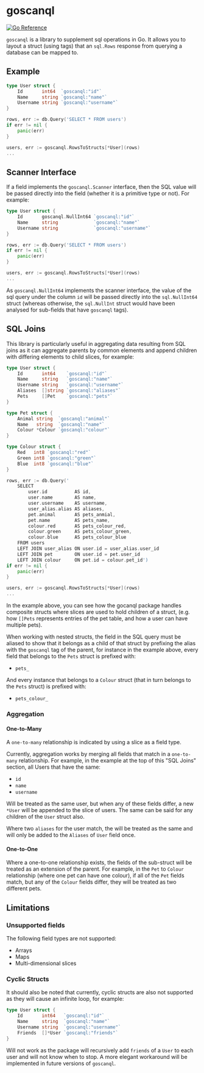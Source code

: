 # goscanql

[![Go Reference](https://pkg.go.dev/badge/github.com/rustedturnip/goscanql.svg)](https://pkg.go.dev/github.com/rustedturnip/goscanql)

`goscanql` is a library to supplement sql operations in Go. It allows you to layout a struct (using tags) that an 
`sql.Rows` response from querying a database can be mapped to.



## Example

```go
type User struct {
	Id       int64  `goscanql:"id"`
	Name     string `goscanql:"name"`
	Username string `goscanql:"username"`
}

rows, err := db.Query('SELECT * FROM users')
if err != nil {
	panic(err)
}

users, err := goscanql.RowsToStructs[*User](rows)
...
```



## Scanner Interface

If a field implements the `goscanql.Scanner` interface, then the SQL value will be passed directly into the field
(whether it is a primitive type or not). For example:

```go
type User struct {
	Id       goscanql.NullInt64 `goscanql:"id"`
	Name     string             `goscanql:"name"`
	Username string             `goscanql:"username"`
}

rows, err := db.Query('SELECT * FROM users')
if err != nil {
	panic(err)
}

users, err := goscanql.RowsToStructs[*User](rows)
...
```

As `goscanql.NullInt64` implements the scanner interface, the value of the sql query under the column `id` will be
passed directly into the `sql.NullInt64` struct (whereas otherwise, the `sql.NullInt` struct would have been analysed
for sub-fields that have `goscanql` tags).



## SQL Joins

This library is particularly useful in aggregating data resulting from SQL joins as it can aggregate parents by 
common elements and append children with differing elements to child slices, for example:

```go
type User struct {
	Id       int64    `goscanql:"id"`
	Name     string   `goscanql:"name"`
	Username string   `goscanql:"username"`
	Aliases  []string `goscanql:"aliases"`
	Pets     []Pet    `goscanql:"pets"`
}

type Pet struct {
	Animal string  `goscanql:"animal"`
	Name   string  `goscanql:"name"`
	Colour *Colour `goscanql:"colour"`
}

type Colour struct {
	Red   int8 `goscanql:"red"`
	Green int8 `goscanql:"green"`
	Blue  int8 `goscanql:"blue"`
}

rows, err := db.Query('
    SELECT
        user.id          AS id, 
		user.name        AS name,
		user.username    AS username,
		user_alias.alias AS aliases,
		pet.animal       AS pets_anmial,
		pet.name         AS pets_name,
		colour.red       AS pets_colour_red,
		colour.green     AS pets_colour_green,
		colour.blue      AS pets_colour_blue
    FROM users
    LEFT JOIN user_alias ON user.id = user_alias.user_id
    LEFT JOIN pet        ON user.id = pet.user_id
    LEFT JOIN colour     ON pet.id = colour.pet_id')
if err != nil {
	panic(err)
}

users, err := goscanql.RowsToStructs[*User](rows)
...
```

In the example above, you can see how the gocanql package handles composite structs where slices are used to hold 
children of a struct, (e.g. how `[]Pets` represents entries of the pet table, and how a user can have multiple pets).

When working with nested structs, the field in the SQL query must be aliased to show that it belongs as a child of 
that struct by prefixing the alias with the `goscanql` tag of the parent, for instance in the example above, every 
field that belongs to the `Pets` struct is prefixed with:

- `pets_`

And every instance that belongs to a `Colour` struct (that in turn belongs to the `Pets` struct) is prefixed with:

- `pets_colour_`


### Aggregation

#### One-to-Many

A `one-to-many` relationship is indicated by using a slice as a field type. 

Currently, aggregation works by merging all fields that match in a `one-to-many` relationship. For example, in the 
example at the top of this "SQL Joins" section, all Users that have the same:

- `id`
- `name`
- `username`

Will be treated as the same user, but when any of these fields differ, a new `*User` will be appended to the slice 
of users. The same can be said for any children of the `User` struct also.

Where two `aliases` for the user match, the will be treated as the same and will only be added to the `Aliases` 
of `User` field once.

#### One-to-One

Where a one-to-one relationship exists, the fields of the sub-struct will be treated as an extension of the parent. 
For example, in the `Pet` to `Colour` relationship (where one pet can have one colour), if all of the `Pet` fields 
match, but any of the `Colour` fields differ, they will be treated as two different pets.



## Limitations

### Unsupported fields

The following field types are not supported:
- Arrays
- Maps
- Multi-dimensional slices

### Cyclic Structs

It should also be noted that currently, cyclic structs are also not supported as they will cause an infinite loop, 
for example:

```go
type User struct {
	Id       int64   `goscanql:"id"`
	Name     string  `goscanql:"name"`
	Username string  `goscanql:"username"`
	Friends  []*User `goscanql:"friends"`
}
```

Will not work as the package will recursively add `friends` of a `User` to each user and will not know when to stop. 
A more elegant workaround will be implemented in future versions of `goscanql`.

